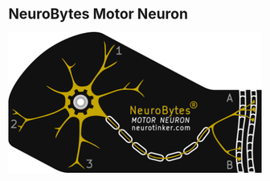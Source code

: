 # NeuroBytes Motor Neuron
![NeuroBytes Motor Neuron PCB front](/HARDWARE/NeuroBytes_Motor_Neuron.png)
